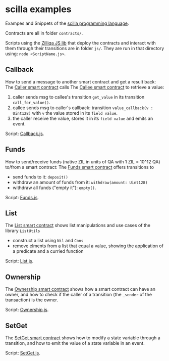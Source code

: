 # scilla examples

Exampes and Snippets of the [scilla programming language](https://scilla.readthedocs.io/en/latest/).

Contracts are all in folder `contracts/`. 

Scripts using the [Zilliqa JS lib](https://github.com/Zilliqa/Zilliqa-JavaScript-Library) that deploy the contracts and interact with them through their transitions are in folder `js/`. They are run in that directory using: `node <ScriptName.js>`.

## Callback
How to send a message to another smart contract and get a result back:
The [Caller smart contract](./contracts/Caller.scilla) calls The [Callee smart contract](./contracts/Callee.scilla) to retrieve a value:
1) caller sends msg to callee's transition `get_value` in its transition `call_for_value()`.
2) callee sends msg to caller's callback: transition `value_callback(v : Uint128)` with `v` the value stored in its `field value`.
3) the caller receive the value, stores it in its `field value` and emits an event.

Script: [Callback.js](./js/Callback.js). 

## Funds
How to send/receive funds (native ZIL in units of QA with 1 ZIL = 10^12 QA) to/from a smart contract:
The [Funds smart contract](./contracts/Funds.scilla) offers transitions to
- send funds to it: `deposit()`
- withdraw an amount of funds from it: `withdraw(amount: Uint128)`
- withdraw all funds ("empty it"): `empty()`.

Script: [Funds.js](./js/Funds.js).

## List
The [List smart contract](./contracts/List.scilla) shows list manipulations and use cases of the library `ListUtils`
- construct a list using `Nil` and `Cons`
- remove elments from a list that equal a value, showing the application of a predicate and a curried function

Script: [List.js](./js/List.js).

## Ownership
The [Ownership smart contract](./contracts/Ownership.scilla) shows how a smart contract can have an owner, and how to check if the caller of a transition (the `_sender` of the transaction) is the owner.

Script: [Ownership.js](./js/Ownership.js).

## SetGet
The [SetGet smart contract](./contracts/SetGet.scilla) shows how to modify a state variable through a transition, and how to emit the value of a state variable in an event.

Script: [SetGet.js](./js/SetGet.js).
